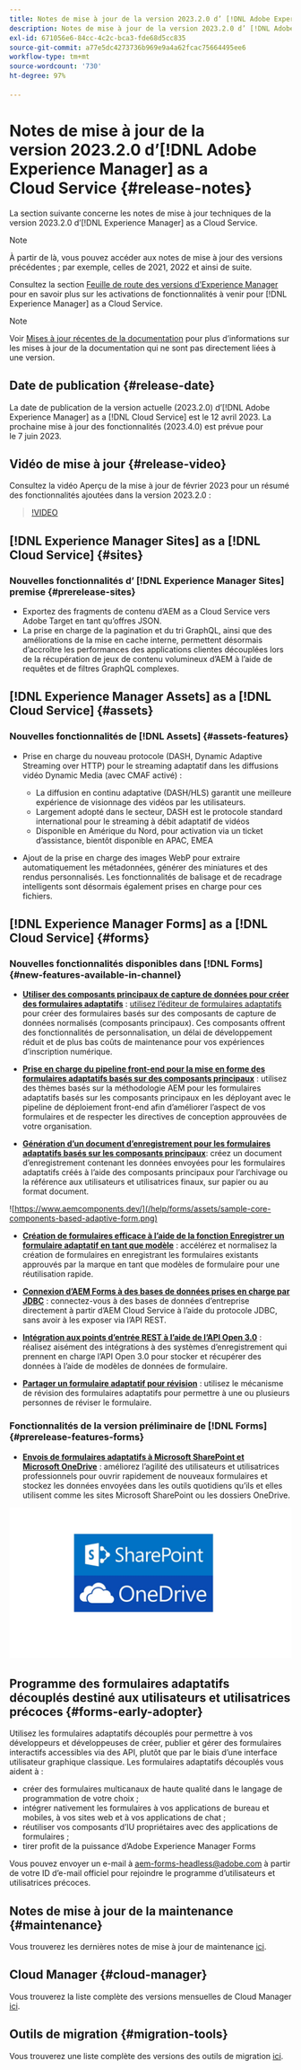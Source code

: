 ```yaml
---
title: Notes de mise à jour de la version 2023.2.0 d’ [!DNL Adobe Experience Manager]  as a Cloud Service.
description: Notes de mise à jour de la version 2023.2.0 d’ [!DNL Adobe Experience Manager]  as a Cloud Service.
exl-id: 671056e6-84cc-4c2c-bca3-fde68d5cc835
source-git-commit: a77e5dc4273736b969e9a4a62fcac75664495ee6
workflow-type: tm+mt
source-wordcount: '730'
ht-degree: 97%

---
```


# Notes de mise à jour de la version 2023.2.0 d’[!DNL Adobe Experience Manager] as a Cloud Service {#release-notes}

La section suivante concerne les notes de mise à jour techniques de la version 2023.2.0 d’[!DNL Experience Manager] as a Cloud Service.

>[!NOTE]
>
>À partir de là, vous pouvez accéder aux notes de mise à jour des versions précédentes ; par exemple, celles de 2021, 2022 et ainsi de suite.
>
>Consultez la section [Feuille de route des versions d’Experience Manager](https://experienceleague.adobe.com/docs/experience-manager-release-information/aem-release-updates/update-releases-roadmap.html?lang=fr) pour en savoir plus sur les activations de fonctionnalités à venir pour [!DNL Experience Manager] as a Cloud Service.

>[!NOTE]
>
>Voir [Mises à jour récentes de la documentation](https://experienceleague.adobe.com/docs/experience-manager-release-information/aem-release-updates/doc-updates/documentation-updates.html?lang=fr) pour plus d’informations sur les mises à jour de la documentation qui ne sont pas directement liées à une version.

## Date de publication {#release-date}

La date de publication de la version actuelle (2023.2.0) d’[!DNL Adobe Experience Manager] as a [!DNL Cloud Service] est le 12 avril 2023. La prochaine mise à jour des fonctionnalités (2023.4.0) est prévue pour le 7 juin 2023.

## Vidéo de mise à jour {#release-video}

Consultez la vidéo Aperçu de la mise à jour de février 2023 pour un résumé des fonctionnalités ajoutées dans la version 2023.2.0 :

>[!VIDEO](https://video.tv.adobe.com/v/3416885/?quality=12)

## [!DNL Experience Manager Sites] as a [!DNL Cloud Service] {#sites}

### Nouvelles fonctionnalités d’ [!DNL Experience Manager Sites] premise {#prerelease-sites}

* Exportez des fragments de contenu d’AEM as a Cloud Service vers Adobe Target en tant qu’offres JSON.
* La prise en charge de la pagination et du tri GraphQL, ainsi que des améliorations de la mise en cache interne, permettent désormais d’accroître les performances des applications clientes découplées lors de la récupération de jeux de contenu volumineux d’AEM à l’aide de requêtes et de filtres GraphQL complexes.

## [!DNL Experience Manager Assets] as a [!DNL Cloud Service] {#assets}

### Nouvelles fonctionnalités de [!DNL Assets] {#assets-features}

* Prise en charge du nouveau protocole (DASH, Dynamic Adaptive Streaming over HTTP) pour le streaming adaptatif dans les diffusions vidéo Dynamic Media (avec CMAF activé) :
   * La diffusion en continu adaptative (DASH/HLS) garantit une meilleure expérience de visionnage des vidéos par les utilisateurs.
   * Largement adopté dans le secteur, DASH est le protocole standard international pour le streaming à débit adaptatif de vidéos
   * Disponible en Amérique du Nord, pour activation via un ticket d’assistance, bientôt disponible en APAC, EMEA

* Ajout de la prise en charge des images WebP pour extraire automatiquement les métadonnées, générer des miniatures et des rendus personnalisés. Les fonctionnalités de balisage et de recadrage intelligents sont désormais également prises en charge pour ces fichiers.

## [!DNL Experience Manager Forms] as a [!DNL Cloud Service] {#forms}

### Nouvelles fonctionnalités disponibles dans [!DNL Forms] {#new-features-available-in-channel}

* **[Utiliser des composants principaux de capture de données pour créer des formulaires adaptatifs](https://experienceleague.adobe.com/docs/experience-manager-core-components/using/adaptive-forms/introduction.html?lang=fr)** : [utilisez l’éditeur de formulaires adaptatifs](/help/forms/creating-adaptive-form-core-components.md) pour créer des formulaires basés sur des composants de capture de données normalisés (composants principaux). Ces composants offrent des fonctionnalités de personnalisation, un délai de développement réduit et de plus bas coûts de maintenance pour vos expériences d’inscription numérique.

* **[Prise en charge du pipeline front-end pour la mise en forme des formulaires adaptatifs basés sur des composants principaux](/help/forms/using-themes-in-core-components.md)** : utilisez des thèmes basés sur la méthodologie AEM pour les formulaires adaptatifs basés sur les composants principaux en les déployant avec le pipeline de déploiement front-end afin d’améliorer l’aspect de vos formulaires et de respecter les directives de conception approuvées de votre organisation.

* **[Génération d’un document d’enregistrement pour les formulaires adaptatifs basés sur les composants principaux](/help/forms/generate-document-of-record-core-components.md)**: créez un document d’enregistrement contenant les données envoyées pour les formulaires adaptatifs créés à l’aide des composants principaux pour l’archivage ou la référence aux utilisateurs et utilisatrices finaux, sur papier ou au format document.

![https://www.aemcomponents.dev/](/help/forms/assets/sample-core-components-based-adaptive-form.png)

* **[Création de formulaires efficace à l’aide de la fonction Enregistrer un formulaire adaptatif en tant que modèle](/help/forms/template-editor.md#save-an-adaptive-form-as-template-saving-adaptive-form-as-template)** : accélérez et normalisez la création de formulaires en enregistrant les formulaires existants approuvés par la marque en tant que modèles de formulaire pour une réutilisation rapide.

* **[Connexion d’AEM Forms à des bases de données prises en charge par JDBC](/help/forms/configure-data-sources.md#configure-relational-database-configure-relational-database)** : connectez-vous à des bases de données d’entreprise directement à partir d’AEM Cloud Service à l’aide du protocole JDBC, sans avoir à les exposer via l’API REST.

* **[Intégration aux points d’entrée REST à l’aide de l’API Open 3.0](/help/forms/configure-data-sources.md#configure-restful-services-open-api-specification-version-20-configure-restful-services-swagger-version30)** : réalisez aisément des intégrations à des systèmes d’enregistrement qui prennent en charge l’API Open 3.0 pour stocker et récupérer des données à l’aide de modèles de données de formulaire.

* **[Partager un formulaire adaptatif pour révision](/help/forms/create-reviews-forms.md)** : utilisez le mécanisme de révision des formulaires adaptatifs pour permettre à une ou plusieurs personnes de réviser le formulaire.


### Fonctionnalités de la version préliminaire de [!DNL Forms] {#prerelease-features-forms}

* **[Envois de formulaires adaptatifs à Microsoft SharePoint et Microsoft OneDrive](/help/forms/configuring-submit-actions.md)** : améliorez l’agilité des utilisateurs et utilisatrices professionnels pour ouvrir rapidement de nouveaux formulaires et stockez les données envoyées dans les outils quotidiens qu’ils et elles utilisent comme les sites Microsoft SharePoint ou les dossiers OneDrive.

![Envoi de formulaires adaptatifs à Microsoft SharePoint et Microsoft OneDrive](/help/forms/assets/onedrive-and-sharepoint.jpg)


## Programme des formulaires adaptatifs découplés destiné aux utilisateurs et utilisatrices précoces {#forms-early-adopter}

Utilisez les formulaires adaptatifs découplés pour permettre à vos développeurs et développeuses de créer, publier et gérer des formulaires interactifs accessibles via des API, plutôt que par le biais d’une interface utilisateur graphique classique. Les formulaires adaptatifs découplés vous aident à :

* créer des formulaires multicanaux de haute qualité dans le langage de programmation de votre choix ;
* intégrer nativement les formulaires à vos applications de bureau et mobiles, à vos sites web et à vos applications de chat ;
* réutiliser vos composants d’IU propriétaires avec des applications de formulaires ;
* tirer profit de la puissance d’Adobe Experience Manager Forms

Vous pouvez envoyer un e-mail à aem-forms-headless@adobe.com à partir de votre ID d’e-mail officiel pour rejoindre le programme d’utilisateurs et utilisatrices précoces.

## Notes de mise à jour de la maintenance {#maintenance}

Vous trouverez les dernières notes de mise à jour de maintenance [ici](/help/release-notes/maintenance/latest.md).

## Cloud Manager {#cloud-manager}

Vous trouverez la liste complète des versions mensuelles de Cloud Manager [ici](/help/implementing/cloud-manager/release-notes/current.md).

## Outils de migration {#migration-tools}

Vous trouverez une liste complète des versions des outils de migration [ici](/help/journey-migration/release-notes/release-notes-migration-tools-current.md).
